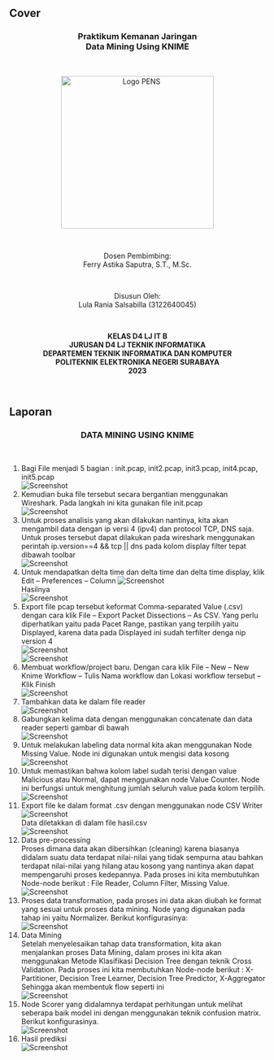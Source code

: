 ## Cover

<h3 align="center">
    <b>Praktikum Kemanan Jaringan</b><br>
   Data Mining Using KNIME
</h3>
<br>
<p align="center">
  <img src="../../public/logo_pens.png" alt="Logo PENS" width="300">
</p>
<br>
<p align="center">
    Dosen Pembimbing:<br>
    Ferry Astika Saputra, S.T., M.Sc.
</p>
<br>
<p align="center">
    Disusun Oleh:<br>
    Lula Rania Salsabilla (3122640045)
</p>
<br>
<p align="center">
    <b>
        KELAS D4 LJ IT B <br>
        JURUSAN D4 LJ TEKNIK INFORMATIKA <br>
        DEPARTEMEN TEKNIK INFORMATIKA DAN KOMPUTER <br> 
        POLITEKNIK ELEKTRONIKA NEGERI SURABAYA <br>
        2023
    </b>
</p>
<br>

## Laporan

<b><h3 align="center"> DATA MINING USING KNIME </h3></b><br>

1.  Bagi File menjadi 5 bagian : init.pcap, init2.pcap, init3.pcap, init4.pcap, init5.pcap <br>
    ![Screenshot](images/1.png)<br>
2.  Kemudian buka file tersebut secara bergantian menggunakan Wireshark. Pada langkah ini kita gunakan file init.pcap <br>
    ![Screenshot](images/2.png)<br>
3.  Untuk proses analisis yang akan dilakukan nantinya, kita akan mengambil data dengan ip versi 4 (ipv4) dan protocol TCP, DNS saja. Untuk proses tersebut dapat dilakukan pada wireshark menggunakan perintah ip.version==4 && tcp || dns pada kolom display filter tepat dibawah toolbar <br>
    ![Screenshot](images/3.png)<br>
4.  Untuk mendapatkan delta time dan delta time dan delta time display, klik Edit – Preferences – Column
    ![Screenshot](images/4.png)<br>
    Hasilnya <br>
    ![Screenshot](images/5.png)<br>
5.  Export file pcap tersebut keformat Comma-separated Value (.csv) dengan cara klik File – Export Packet Dissections – As CSV. Yang perlu diperhatikan yaitu pada Pacet Range, pastikan yang terpilih yaitu Displayed, karena data pada Displayed ini sudah terfilter denga nip version 4 <br>
    ![Screenshot](images/6.png)<br>
    ![Screenshot](images/7.png)<br>
6.  Membuat workflow/project baru. Dengan cara klik File – New – New Knime Workflow – Tulis Nama workflow dan Lokasi workflow tersebut – Klik Finish <br>
    ![Screenshot](images/8.png)<br>
7.  Tambahkan data ke dalam file reader <br>
    ![Screenshot](images/9.png)<br>
8.  Gabungkan kelima data dengan menggunakan concatenate dan data reader seperti gambar di bawah <br>
    ![Screenshot](images/10.png)<br>
9.  Untuk melakukan labeling data normal kita akan menggunakan Node Missing Value. Node ini digunakan untuk mengisi data kosong <br>
    ![Screenshot](images/11.png)<br>
10. Untuk memastikan bahwa kolom label sudah terisi dengan value Malicious atau Normal, dapat menggunakan node Value Counter. Node ini berfungsi untuk menghitung jumlah seluruh value pada kolom terpilih. <br>
    ![Screenshot](images/12.png)<br>
11. Export file ke dalam format .csv dengan menggunakan node CSV Writer <br>
    ![Screenshot](images/13.png)<br>
    Data diletakkan di dalam file hasil.csv <br>
    ![Screenshot](images/14.png)<br>
12. Data pre-processing <br>
    Proses dimana data akan dibersihkan (cleaning) karena biasanya didalam suatu data terdapat nilai-nilai yang tidak sempurna atau bahkan terdapat nilai-nilai yang hilang atau kosong yang nantinya akan dapat mempengaruhi proses kedepannya. Pada proses ini kita membutuhkan Node-node berikut : File Reader, Column Filter, Missing Value. <br>
    ![Screenshot](images/15.png)<br>
13. Proses data transformation, pada proses ini data akan diubah ke format yang sesuai untuk proses data mining. Node yang digunakan pada tahap ini yaitu Normalizer. Berikut konfigurasinya: <br>
    ![Screenshot](images/16.png)<br>
14. Data Mining <br>
    Setelah menyelesaikan tahap data transformation, kita akan menjalankan proses Data Mining, dalam proses ini kita akan menggunakan Metode Klasifikasi Decision Tree dengan teknik Cross Validation. Pada proses ini kita membutuhkan Node-node berikut : X-Partitioner, Decision Tree Learner, Decision Tree Predictor, X-Aggregator Sehingga akan membentuk flow seperti ini <br>
    ![Screenshot](images/17.png)<br>
15. Node Scorer yang didalamnya terdapat perhitungan untuk melihat seberapa baik model ini dengan menggunakan teknik confusion matrix. Berikut konfigurasinya. <br>
    ![Screenshot](images/18.png)<br>
16. Hasil prediksi <br>
    ![Screenshot](images/19.png)<br>

